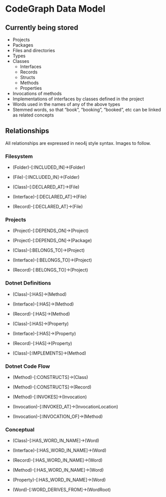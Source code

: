 ﻿# CodeGraph Data Model

## Currently being stored

* Projects
* Packages
* Files and directories
* Types
* Classes
    * Interfaces
    * Records
    * Structs
    * Methods
    * Properties
* Invocations of methods
* Implementations of interfaces by classes defined in the project
* Words used in the names of any of the above types
* Stemmed words, so that “book”, “booking”, “booked”, etc can be linked as related concepts

## Relationships

All relationships are expressed in neo4j style syntax. Images to follow.

### Filesystem

* (Folder)-[:INCLUDED_IN]->(Folder)
* (File)-[:INCLUDED_IN]->(Folder)


* (Class)-[:DECLARED_AT]->(File)
* (Interface)-[:DECLARED_AT]->(File)
* (Record)-[:DECLARED_AT]->(File)

### Projects

* (Project)-[:DEPENDS_ON]->(Project)
* (Project)-[:DEPENDS_ON]->(Package)


* (Class)-[:BELONGS_TO]->(Project)
* (Interface)-[:BELONGS_TO]->(Project)
* (Record)-[:BELONGS_TO]->(Project)

### Dotnet Definitions

* (Class)-[:HAS]->(Method)
* (Interface)-[:HAS]->(Method)
* (Record)-[:HAS]->(Method)


* (Class)-[:HAS]->(Property)
* (Interface)-[:HAS]->(Property)
* (Record)-[:HAS]->(Property)


* (Class)-[:IMPLEMENTS]->(Method)

### Dotnet Code Flow

* (Method)-[:CONSTRUCTS]->(Class)
* (Method)-[:CONSTRUCTS]->(Record)


* (Method)-[:INVOKES]->(Invocation)
* (Invocation)-[:INVOKED_AT]->(InvocationLocation)
* (Invocation)-[:INVOCATION_OF]->(Method)

### Conceptual

* (Class)-[:HAS_WORD_IN_NAME]->(Word)
* (Interface)-[:HAS_WORD_IN_NAME]->(Word)
* (Record)-[:HAS_WORD_IN_NAME]->(Word)
* (Method)-[:HAS_WORD_IN_NAME]->(Word)
* (Property)-[:HAS_WORD_IN_NAME]->(Word)


* (Word)-[:WORD_DERIVES_FROM]->(WordRoot)